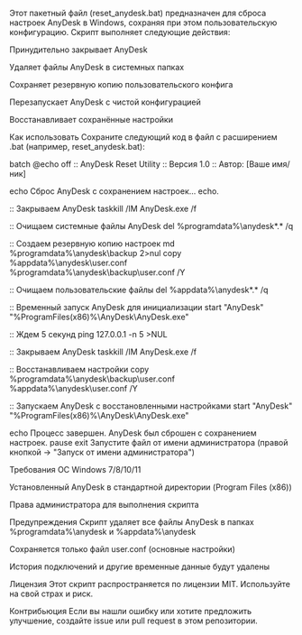 Этот пакетный файл (reset_anydesk.bat) предназначен для сброса настроек AnyDesk в Windows, сохраняя при этом пользовательскую конфигурацию. Скрипт выполняет следующие действия:

Принудительно закрывает AnyDesk

Удаляет файлы AnyDesk в системных папках

Сохраняет резервную копию пользовательского конфига

Перезапускает AnyDesk с чистой конфигурацией

Восстанавливает сохранённые настройки

Как использовать
Сохраните следующий код в файл с расширением .bat (например, reset_anydesk.bat):

batch
@echo off
:: AnyDesk Reset Utility
:: Версия 1.0
:: Автор: [Ваше имя/ник]

echo Сброс AnyDesk с сохранением настроек...
echo.

:: Закрываем AnyDesk
taskkill /IM AnyDesk.exe /f

:: Очищаем системные файлы AnyDesk
del %programdata%\anydesk\*.* /q

:: Создаем резервную копию настроек
md %programdata%\anydesk\backup 2>nul
copy %appdata%\anydesk\user.conf %programdata%\anydesk\backup\user.conf /Y

:: Очищаем пользовательские файлы
del %appdata%\anydesk\*.* /q

:: Временный запуск AnyDesk для инициализации
start "AnyDesk" "%ProgramFiles(x86)%\AnyDesk\AnyDesk.exe"

:: Ждем 5 секунд
ping 127.0.0.1 -n 5 >NUL

:: Закрываем AnyDesk
taskkill /IM AnyDesk.exe /f

:: Восстанавливаем настройки
copy %programdata%\anydesk\backup\user.conf %appdata%\anydesk\user.conf /Y

:: Запускаем AnyDesk с восстановленными настройками
start "AnyDesk" "%ProgramFiles(x86)%\AnyDesk\AnyDesk.exe"

echo Процесс завершен. AnyDesk был сброшен с сохранением настроек.
pause
exit
Запустите файл от имени администратора (правой кнопкой → "Запуск от имени администратора")

Требования
ОС Windows 7/8/10/11

Установленный AnyDesk в стандартной директории (Program Files (x86))

Права администратора для выполнения скрипта

Предупреждения
Скрипт удаляет все файлы AnyDesk в папках %programdata%\anydesk и %appdata%\anydesk

Сохраняется только файл user.conf (основные настройки)

История подключений и другие временные данные будут удалены

Лицензия
Этот скрипт распространяется по лицензии MIT. Используйте на свой страх и риск.

Контрибьюция
Если вы нашли ошибку или хотите предложить улучшение, создайте issue или pull request в этом репозитории.
